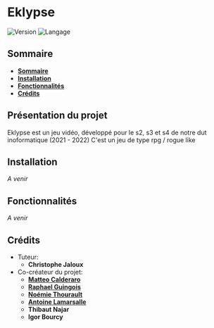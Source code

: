 # Eklypse
![Version](https://img.shields.io/badge/Version-enDeveloppement-blueviolet)
![Langage](https://img.shields.io/badge/Langage-GDScript-0052cf)


## Sommaire

* **[Sommaire](#Sommaire)**
* **[Installation](#Installation)**
* **[Fonctionnalités](#fonctionnalités)**
* **[Crédits](#crédits)**


## Présentation du projet

Eklypse est un jeu vidéo, développé pour le s2, s3 et s4 de notre dut inoformatique (2021 - 2022)
C'est un jeu de type rpg / rogue like

## Installation

_A venir_

## Fonctionnalités

_A venir_


## Crédits
* Tuteur:
    * **Christophe Jaloux**
* Co-créateur du projet:
    * **[Matteo Calderaro](https://github.com/Totamaa)**
    * **[Raphael Guingois](https://github.com/Rphlgngs)**
    * **[Noémie Thourault](https://github.com/Noemiethrlt)**
    * **[Antoine Lamarsalle](https://github.com/ElMalin18)**
    * **Thibaut Najar**
    * **Igor Bourcy**

